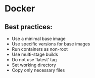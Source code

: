 # Docker

## Best practices:
- Use a minimal base image
- Use specific versions for base images
- Run containers as non-root
- Use multi-stage builds
- Do not use 'latest' tag
- Set working directory
- Copy only necessary files